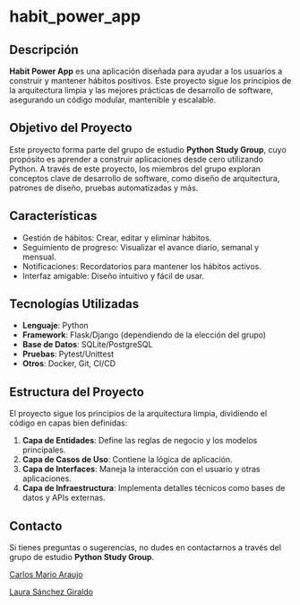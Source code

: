 # habit_power_app

## Descripción

**Habit Power App** es una aplicación diseñada para ayudar a los usuarios a construir y mantener hábitos positivos. Este proyecto sigue los principios de la arquitectura limpia y las mejores prácticas de desarrollo de software, asegurando un código modular, mantenible y escalable.

## Objetivo del Proyecto

Este proyecto forma parte del grupo de estudio **Python Study Group**, cuyo propósito es aprender a construir aplicaciones desde cero utilizando Python. A través de este proyecto, los miembros del grupo exploran conceptos clave de desarrollo de software, como diseño de arquitectura, patrones de diseño, pruebas automatizadas y más.

## Características

- Gestión de hábitos: Crear, editar y eliminar hábitos.
- Seguimiento de progreso: Visualizar el avance diario, semanal y mensual.
- Notificaciones: Recordatorios para mantener los hábitos activos.
- Interfaz amigable: Diseño intuitivo y fácil de usar.

## Tecnologías Utilizadas

- **Lenguaje**: Python
- **Framework**: Flask/Django (dependiendo de la elección del grupo)
- **Base de Datos**: SQLite/PostgreSQL
- **Pruebas**: Pytest/Unittest
- **Otros**: Docker, Git, CI/CD

## Estructura del Proyecto

El proyecto sigue los principios de la arquitectura limpia, dividiendo el código en capas bien definidas:

1. **Capa de Entidades**: Define las reglas de negocio y los modelos principales.
2. **Capa de Casos de Uso**: Contiene la lógica de aplicación.
3. **Capa de Interfaces**: Maneja la interacción con el usuario y otras aplicaciones.
4. **Capa de Infraestructura**: Implementa detalles técnicos como bases de datos y APIs externas.

## Contacto

Si tienes preguntas o sugerencias, no dudes en contactarnos a través del grupo de estudio **Python Study Group**.

<a href="https://www.linkedin.com/in/carlosm-araujob/" title="Linkedin"> Carlos Mario Araujo </a>

<a href="https://www.linkedin.com/in/laurasanchezgiraldo/" title="Linkedin"> Laura Sánchez Giraldo</a>
